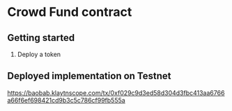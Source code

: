 # Crowd Fund contract


## Getting started
1. Deploy a token 

## Deployed implementation on Testnet
https://baobab.klaytnscope.com/tx/0xf029c9d3ed58d304d3fbc413aa6766a66f6ef698421cd9b3c5c786cf99fb555a
